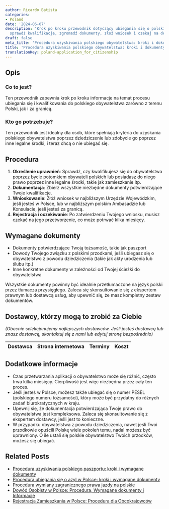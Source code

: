 ```yaml
---
author: Ricardo Batista
categories:
- Poland
date: '2024-06-07'
description: 'Krok po kroku przewodnik dotyczący ubiegania się o polskie obywatelstwo:
  sprawdź kwalifikacje, zgromadź dokumenty, złoż wniosek i czekaj na decyzję.'
draft: false
meta_title: 'Procedura uzyskiwania polskiego obywatelstwa: kroki i dokumenty'
title: 'Procedura uzyskiwania polskiego obywatelstwa: kroki i dokumenty'
translationKey: poland-application_for_citizenship
---
```



## Opis
### Co to jest?
Ten przewodnik zapewnia krok po kroku informacje na temat procesu ubiegania się i kwalifikowania do polskiego obywatelstwa zarówno z terenu Polski, jak i za granicą.

### Kto go potrzebuje?
Ten przewodnik jest idealny dla osób, które spełniają kryteria do uzyskania polskiego obywatelstwa poprzez dziedziczenie lub zdobycie go poprzez inne legalne środki, i teraz chcą o nie ubiegać się.

## Procedura

1. **Określenie uprawnień**: Sprawdź, czy kwalifikujesz się do obywatelstwa poprzez bycie potomkiem obywateli polskich lub posiadasz do niego prawo poprzez inne legalne środki, takie jak zamieszkanie itp.
2. **Dokumentacja**: Zbierz wszystkie niezbędne dokumenty potwierdzające Twoje kwalifikacje.
3. **Wnioskowanie**: Złóż wniosek w najbliższym Urzędzie Wojewódzkim, jeśli jesteś w Polsce, lub w najbliższym polskim Ambasadzie lub Konsulacie, jeśli jesteś za granicą.
4. **Rejestracja i oczekiwanie**: Po zatwierdzeniu Twojego wniosku, musisz czekać na jego przetworzenie, co może potrwać kilka miesięcy.

## Wymagane dokumenty

- Dokumenty potwierdzające Twoją tożsamość, takie jak paszport
- Dowody Twojego związku z polskimi przodkami, jeśli ubiegasz się o obywatelstwo z powodu dziedziczenia (takie jak akty urodzenia lub ślubu itp.)
- Inne konkretne dokumenty w zależności od Twojej ścieżki do obywatelstwa

Wszystkie dokumenty powinny być idealnie przetłumaczone na język polski przez tłumacza przysięgłego. Zaleca się skonsultowanie się z ekspertem prawnym lub dostawcą usług, aby upewnić się, że masz kompletny zestaw dokumentów.

## Dostawcy, którzy mogą to zrobić za Ciebie
_(Obecnie selekcjonujemy najlepszych dostawców. Jeśli jesteś dostawcą lub znasz dostawcę, skontaktuj się z nami lub edytuj stronę bezpośrednio)_

| Dostawca        |     Strona internetowa  |     Terminy     |       Koszt      |
| :-------------: | :-------------: |  :-------------: | :-------------: |

## Dodatkowe informacje

- Czas przetwarzania aplikacji o obywatelstwo może się różnić, często trwa kilka miesięcy. Cierpliwość jest więc niezbędna przez cały ten proces.
- Jeśli jesteś w Polsce, możesz także ubiegać się o numer PESEL (polskiego numeru tożsamości), który może być przydatny do różnych zadań biurokratycznych w kraju.
- Upewnij się, że dokumentacja potwierdzająca Twoje prawo do obywatelstwa jest kompleksowa. Zaleca się skonsultowanie się z ekspertem dostawcy, jeśli jest to konieczne.
- W przypadku obywatelstwa z powodu dziedziczenia, nawet jeśli Twoi przodkowie opuścili Polskę wiele pokoleń temu, nadal możesz być uprawniony. O ile ustali się polskie obywatelstwo Twoich przodków, możesz się ubiegać.
## Related Posts

- [Procedura uzyskiwania polskiego paszportu: kroki i wymagane dokumenty](https://tramitit.com/pl/guides/poland/paszport/)
- [Procedura ubiegania się o azyl w Polsce: kroki i wymagane dokumenty](https://tramitit.com/pl/guides/poland/wniosek_o_azyl/)
- [Procedura wymiany zagranicznego prawa jazdy na polskie](https://tramitit.com/pl/guides/poland/wymiana_prawa_jazdy/)
- [Dowód Osobisty w Polsce: Procedura, Wymagane dokumenty i Informacje](https://tramitit.com/pl/guides/poland/dowod_osobisty/)
- [Rejestracja Zamieszkania w Polsce: Procedura dla Obcokrajowców](https://tramitit.com/pl/guides/poland/zameldowanie_cudzoziemca/)